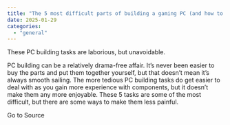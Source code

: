 ```yaml
---
title: "The 5 most difficult parts of building a gaming PC (and how to make them easier)"
date: 2025-01-29
categories: 
  - "general"
---
```


These PC building tasks are laborious, but unavoidable.

PC building can be a relatively drama-free affair. It’s never been easier to buy the parts and put them together yourself, but that doesn’t mean it’s always smooth sailing. The more tedious PC building tasks do get easier to deal with as you gain more experience with components, but it doesn’t make them any more enjoyable. These 5 tasks are some of the most difficult, but there are some ways to make them less painful.

Go to Source

